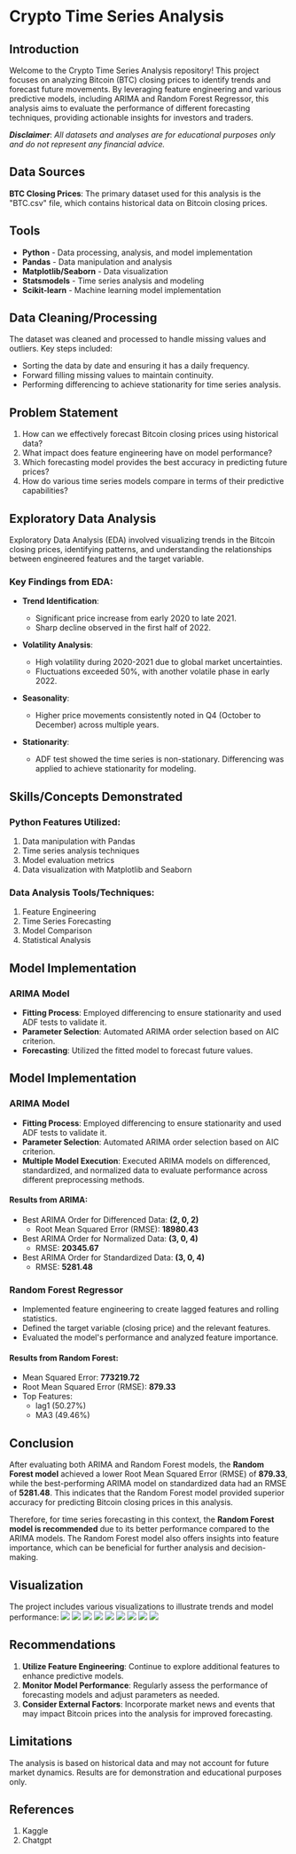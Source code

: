 # Crypto Time Series Analysis

## Introduction
Welcome to the Crypto Time Series Analysis repository! This project focuses on analyzing Bitcoin (BTC) closing prices to identify trends and forecast future movements. By leveraging feature engineering and various predictive models, including ARIMA and Random Forest Regressor, this analysis aims to evaluate the performance of different forecasting techniques, providing actionable insights for investors and traders.

**_Disclaimer_**: _All datasets and analyses are for educational purposes only and do not represent any financial advice._

## Data Sources
**BTC Closing Prices**: The primary dataset used for this analysis is the "BTC.csv" file, which contains historical data on Bitcoin closing prices.

## Tools
- **Python** - Data processing, analysis, and model implementation
- **Pandas** - Data manipulation and analysis
- **Matplotlib/Seaborn** - Data visualization
- **Statsmodels** - Time series analysis and modeling
- **Scikit-learn** - Machine learning model implementation

## Data Cleaning/Processing
The dataset was cleaned and processed to handle missing values and outliers. Key steps included:
- Sorting the data by date and ensuring it has a daily frequency.
- Forward filling missing values to maintain continuity.
- Performing differencing to achieve stationarity for time series analysis.

## Problem Statement
1. How can we effectively forecast Bitcoin closing prices using historical data?
2. What impact does feature engineering have on model performance?
3. Which forecasting model provides the best accuracy in predicting future prices?
4. How do various time series models compare in terms of their predictive capabilities?

## Exploratory Data Analysis
Exploratory Data Analysis (EDA) involved visualizing trends in the Bitcoin closing prices, identifying patterns, and understanding the relationships between engineered features and the target variable.

### Key Findings from EDA:
- **Trend Identification**: 
  - Significant price increase from early 2020 to late 2021.
  - Sharp decline observed in the first half of 2022.
  
- **Volatility Analysis**: 
  - High volatility during 2020-2021 due to global market uncertainties.
  - Fluctuations exceeded 50%, with another volatile phase in early 2022.

- **Seasonality**: 
  - Higher price movements consistently noted in Q4 (October to December) across multiple years.

- **Stationarity**: 
  - ADF test showed the time series is non-stationary. Differencing was applied to achieve stationarity for modeling.

## Skills/Concepts Demonstrated
### Python Features Utilized:
1. Data manipulation with Pandas
2. Time series analysis techniques
3. Model evaluation metrics
4. Data visualization with Matplotlib and Seaborn

### Data Analysis Tools/Techniques:
1. Feature Engineering
2. Time Series Forecasting
3. Model Comparison
4. Statistical Analysis

## Model Implementation
### ARIMA Model
- **Fitting Process**: Employed differencing to ensure stationarity and used ADF tests to validate it.
- **Parameter Selection**: Automated ARIMA order selection based on AIC criterion.
- **Forecasting**: Utilized the fitted model to forecast future values.

## Model Implementation
### ARIMA Model
- **Fitting Process**: Employed differencing to ensure stationarity and used ADF tests to validate it.
- **Parameter Selection**: Automated ARIMA order selection based on AIC criterion.
- **Multiple Model Execution**: Executed ARIMA models on differenced, standardized, and normalized data to evaluate performance across different preprocessing methods.

#### Results from ARIMA:
- Best ARIMA Order for Differenced Data: **(2, 0, 2)**
  - Root Mean Squared Error (RMSE): **18980.43**
- Best ARIMA Order for Normalized Data: **(3, 0, 4)**
  - RMSE: **20345.67**
- Best ARIMA Order for Standardized Data: **(3, 0, 4)**
  - RMSE: **5281.48**

### Random Forest Regressor
- Implemented feature engineering to create lagged features and rolling statistics.
- Defined the target variable (closing price) and the relevant features.
- Evaluated the model's performance and analyzed feature importance.

#### Results from Random Forest:
- Mean Squared Error: **773219.72**
- Root Mean Squared Error (RMSE): **879.33**
- Top Features: 
  - lag1 (50.27%)
  - MA3 (49.46%)

## Conclusion
After evaluating both ARIMA and Random Forest models, the **Random Forest model** achieved a lower Root Mean Squared Error (RMSE) of **879.33**, while the best-performing ARIMA model on standardized data had an RMSE of **5281.48**. This indicates that the Random Forest model provided superior accuracy for predicting Bitcoin closing prices in this analysis. 

Therefore, for time series forecasting in this context, the **Random Forest model is recommended** due to its better performance compared to the ARIMA models. The Random Forest model also offers insights into feature importance, which can be beneficial for further analysis and decision-making.


## Visualization
The project includes various visualizations to illustrate trends and model performance:
![](BTCClosingPrice.png)
![](BTCDifferencedData.png)
![](ACFOriginal.png)
![](PacfOriginal.png)
![](AcfDiff.png)
![](PacfDiff.png)
![](ARIMADiff.png)
![](ARIMANormStandard.png)
![](FeaturesPlot.png)

## Recommendations
1. **Utilize Feature Engineering**: Continue to explore additional features to enhance predictive models.
2. **Monitor Model Performance**: Regularly assess the performance of forecasting models and adjust parameters as needed.
3. **Consider External Factors**: Incorporate market news and events that may impact Bitcoin prices into the analysis for improved forecasting.

## Limitations
The analysis is based on historical data and may not account for future market dynamics. Results are for demonstration and educational purposes only.

## References
1. Kaggle
2. Chatgpt
